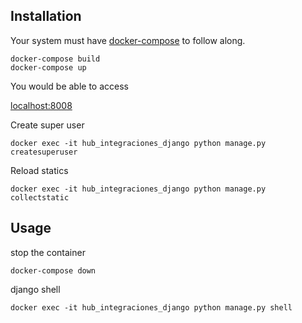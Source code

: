 ## Installation

Your system must have [docker-compose](https://docs.docker.com/compose/install/) to follow along.

```
docker-compose build
docker-compose up
```
You would be able to access

[localhost:8008](http://localhost:8008/)

Create super user
```
docker exec -it hub_integraciones_django python manage.py createsuperuser
```
Reload statics
```
docker exec -it hub_integraciones_django python manage.py collectstatic
```

## Usage
stop the container
```
docker-compose down
```
django shell
```
docker exec -it hub_integraciones_django python manage.py shell
```